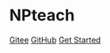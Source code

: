 <!-- ![logo](_media/icon.svg) -->

# NPteach 

[Gitee](http://cheakin.gitee.io/npteach)
[GitHub](https://cheakin.github.io)
[Get Started](#NPteach-note)

<!-- 背景图片 -->
<!-- ![](_media/bg.png) -->
